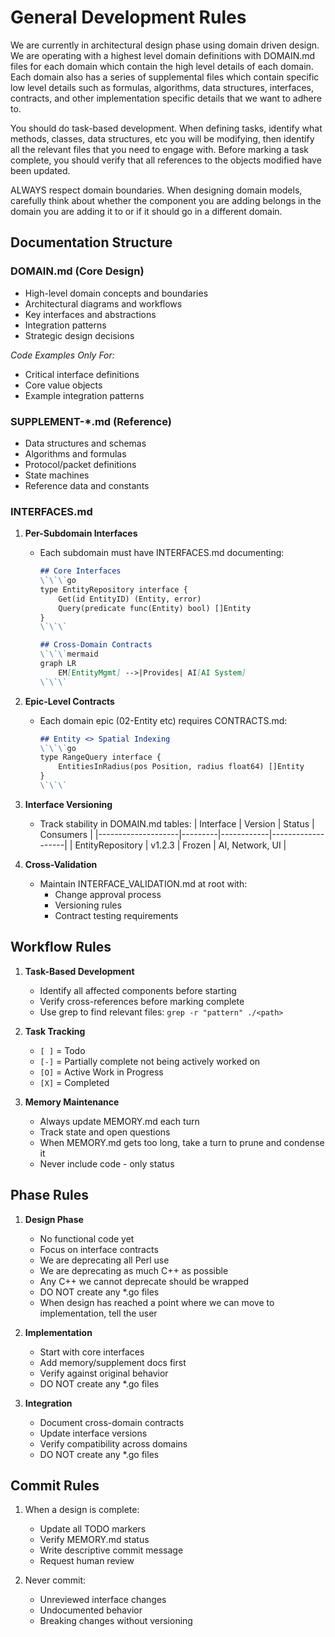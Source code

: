# General Development Rules

We are currently in architectural design phase using domain driven design. We are operating with a highest level domain definitions with DOMAIN.md files for each domain which contain the high level details of each domain. Each domain also has a series of supplemental files which contain specific low level details such as formulas, algorithms, data structures, interfaces, contracts, and other implementation specific details that we want to adhere to.

You should do task-based development. When defining tasks, identify what methods, classes, data structures, etc you will be modifying, then identify all the relevant files that you need to engage with. Before marking a task complete, you should verify that all references to the objects modified have been updated.

ALWAYS respect domain boundaries. When designing domain models, carefully think about whether the component you are adding belongs in the domain you are adding it to or if it should go in a different domain.

## Documentation Structure

### DOMAIN.md (Core Design)
- High-level domain concepts and boundaries
- Architectural diagrams and workflows
- Key interfaces and abstractions
- Integration patterns
- Strategic design decisions

*Code Examples Only For:*
- Critical interface definitions
- Core value objects
- Example integration patterns

### SUPPLEMENT-*.md (Reference)
- Data structures and schemas
- Algorithms and formulas
- Protocol/packet definitions
- State machines
- Reference data and constants

### INTERFACES.md
1. **Per-Subdomain Interfaces**
   - Each subdomain must have INTERFACES.md documenting:
     ```markdown
     ## Core Interfaces
     \`\`\`go
     type EntityRepository interface {
         Get(id EntityID) (Entity, error)
         Query(predicate func(Entity) bool) []Entity
     }
     \`\`\`
     
     ## Cross-Domain Contracts
     \`\`\`mermaid
     graph LR
         EM[EntityMgmt] -->|Provides| AI[AI System]
     \`\`\`
     ```

2. **Epic-Level Contracts**
   - Each domain epic (02-Entity etc) requires CONTRACTS.md:
     ```markdown
     ## Entity <> Spatial Indexing
     \`\`\`go
     type RangeQuery interface {
         EntitiesInRadius(pos Position, radius float64) []Entity
     }
     \`\`\`
     ```

3. **Interface Versioning**
   - Track stability in DOMAIN.md tables:
     | Interface          | Version | Status     | Consumers         |
     |--------------------|---------|------------|-------------------|
     | EntityRepository   | v1.2.3  | Frozen     | AI, Network, UI   |

4. **Cross-Validation**
   - Maintain INTERFACE_VALIDATION.md at root with:
     - Change approval process
     - Versioning rules
     - Contract testing requirements

## Workflow Rules

1. **Task-Based Development**
   - Identify all affected components before starting
   - Verify cross-references before marking complete
   - Use grep to find relevant files:
     `grep -r "pattern" ./<path>`

2. **Task Tracking**
   - `[ ]` = Todo
   - `[-]` = Partially complete not being actively worked on
   - `[O]` = Active Work in Progress
   - `[X]` = Completed

3. **Memory Maintenance**
   - Always update MEMORY.md each turn
   - Track state and open questions
   - When MEMORY.md gets too long, take a turn to prune and condense it
   - Never include code - only status

## Phase Rules

1. **Design Phase**
   - No functional code yet
   - Focus on interface contracts
   - We are deprecating all Perl use
   - We are deprecating as much C++ as possible
   - Any C++ we cannot deprecate should be wrapped
   - DO NOT create any *.go files
   - When design has reached a point where we can move to implementation, tell the user

2. **Implementation**
   - Start with core interfaces
   - Add memory/supplement docs first
   - Verify against original behavior
   - DO NOT create any *.go files

3. **Integration**
   - Document cross-domain contracts
   - Update interface versions
   - Verify compatibility across domains
   - DO NOT create any *.go files

## Commit Rules

1. When a design is complete:
   - Update all TODO markers
   - Verify MEMORY.md status
   - Write descriptive commit message
   - Request human review

2. Never commit:
   - Unreviewed interface changes
   - Undocumented behavior
   - Breaking changes without versioning

